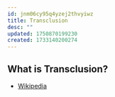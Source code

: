 ```yaml
---
id: jnm06cy95q4yzej2thvyiwz
title: Transclusion
desc: ""
updated: 1750870199230
created: 1733140200274
---
```


## What is Transclusion?

- [Wikipedia](https://en.wikipedia.org/wiki/Transclusion)
